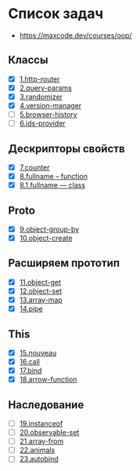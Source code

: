 # Список задач
- https://maxcode.dev/courses/oop/

## Классы
 - [x] [1.http-router](1.http-router.js)
 - [x] [2.query-params](2.query-params.js)
 - [x] [3.randomizer](3.randomizer.js)
 - [x] [4.version-manager](4.version-manager.js)
 - [ ] [5.browser-history](5.browser-history.js)
 - [ ] [6.ids-provider](6.ids-provider.js)

## Дескрипторы свойств
 - [x] [7.counter](7.counter.js)
 - [x] [8.fullname – function](8.fullname.js)
 - [x] [8.1.fullname — class](8.1.fullname.js)

## Proto
 - [x] [9.object-group-by](9.object-group-by.js)
 - [x] [10.object-create](10.object-create.js)

## Расширяем прототип
 - [x] [11.object-get](11.object-get.js)
 - [x] [12.object-set](12.object-set.js)
 - [x] [13.array-map](13.array-map.js)
 - [x] [14.pipe](14.pipe.js)

## This
 - [x] [15.nouveau](15.nouveau.js)
 - [x] [16.call](16.call.js)
 - [x] [17.bind](17.bind.js)
 - [x] [18.arrow-function](18.arrow-function.js)

## Наследование
 - [ ] [19.instanceof](19.instanceof.js)
 - [ ] [20.observable-set](20.observable-set.js)
 - [ ] [21.array-from](21.array-from.js)
 - [ ] [22.animals](22.animals.js)
 - [ ] [23.autobind](23.autobind.js)